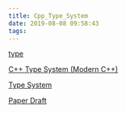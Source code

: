 ```yaml
---
title: Cpp_Type_System
date: 2019-08-08 09:58:43
tags:
---
```


[type](https://en.cppreference.com/w/cpp/language/type)

[C++ Type System (Modern C++)](https://docs.microsoft.com/en-us/cpp/cpp/cpp-type-system-modern-cpp?view=vs-2019)

[Type System](https://en.wikipedia.org/wiki/Type_system)

[Paper Draft](http://www.open-std.org/jtc1/sc22/wg21/docs/papers/)